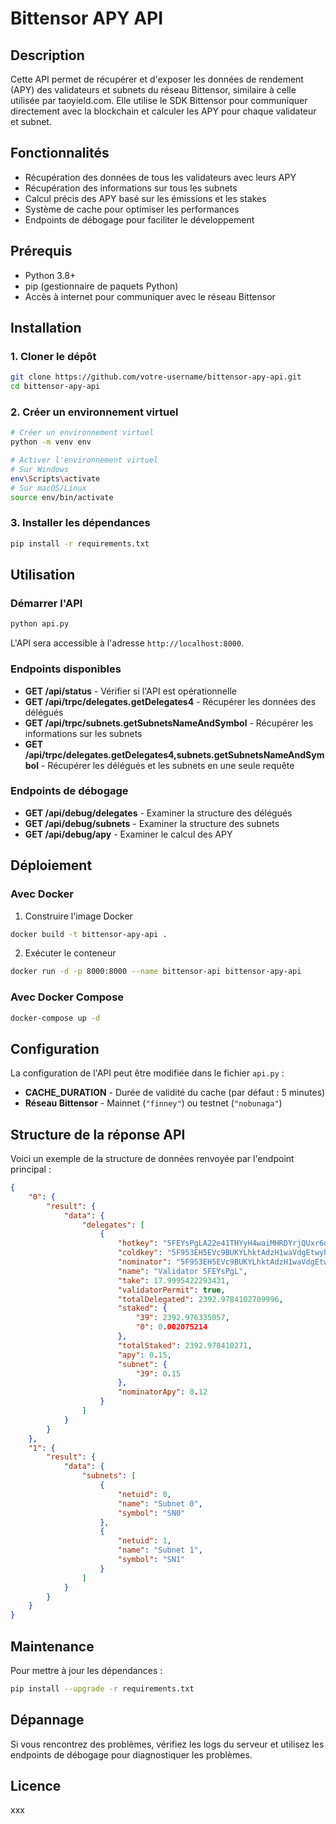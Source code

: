 # Bittensor APY API

## Description

Cette API permet de récupérer et d'exposer les données de rendement (APY) des validateurs et subnets du réseau Bittensor, similaire à celle utilisée par taoyield.com. Elle utilise le SDK Bittensor pour communiquer directement avec la blockchain et calculer les APY pour chaque validateur et subnet.

## Fonctionnalités

- Récupération des données de tous les validateurs avec leurs APY
- Récupération des informations sur tous les subnets
- Calcul précis des APY basé sur les émissions et les stakes
- Système de cache pour optimiser les performances
- Endpoints de débogage pour faciliter le développement

## Prérequis

- Python 3.8+
- pip (gestionnaire de paquets Python)
- Accès à internet pour communiquer avec le réseau Bittensor

## Installation

### 1. Cloner le dépôt

```bash
git clone https://github.com/votre-username/bittensor-apy-api.git
cd bittensor-apy-api
```

### 2. Créer un environnement virtuel

```bash
# Créer un environnement virtuel
python -m venv env

# Activer l'environnement virtuel
# Sur Windows
env\Scripts\activate
# Sur macOS/Linux
source env/bin/activate
```

### 3. Installer les dépendances

```bash
pip install -r requirements.txt
```

## Utilisation

### Démarrer l'API

```bash
python api.py
```

L'API sera accessible à l'adresse `http://localhost:8000`.

### Endpoints disponibles

- **GET /api/status** - Vérifier si l'API est opérationnelle
- **GET /api/trpc/delegates.getDelegates4** - Récupérer les données des délégués
- **GET /api/trpc/subnets.getSubnetsNameAndSymbol** - Récupérer les informations sur les subnets
- **GET /api/trpc/delegates.getDelegates4,subnets.getSubnetsNameAndSymbol** - Récupérer les délégués et les subnets en une seule requête

### Endpoints de débogage

- **GET /api/debug/delegates** - Examiner la structure des délégués
- **GET /api/debug/subnets** - Examiner la structure des subnets
- **GET /api/debug/apy** - Examiner le calcul des APY

## Déploiement

### Avec Docker

1. Construire l'image Docker
```bash
docker build -t bittensor-apy-api .
```

2. Exécuter le conteneur
```bash
docker run -d -p 8000:8000 --name bittensor-api bittensor-apy-api
```

### Avec Docker Compose

```bash
docker-compose up -d
```

## Configuration

La configuration de l'API peut être modifiée dans le fichier `api.py` :

- **CACHE_DURATION** - Durée de validité du cache (par défaut : 5 minutes)
- **Réseau Bittensor** - Mainnet (`"finney"`) ou testnet (`"nobunaga"`)

## Structure de la réponse API

Voici un exemple de la structure de données renvoyée par l'endpoint principal :

```json
{
    "0": {
        "result": {
            "data": {
                "delegates": [
                    {
                        "hotkey": "5FEYsPgLA22e41THYyH4waiMHRDYrjQUxr6dDwmuZ3DPxtuP",
                        "coldkey": "5F953EH5EVc9BUKYLhktAdzH1waVdgEtwyh5ygTrwCuJkwML",
                        "nominator": "5F953EH5EVc9BUKYLhktAdzH1waVdgEtwyh5ygTrwCuJkwML",
                        "name": "Validator 5FEYsPgL",
                        "take": 17.9995422293431,
                        "validatorPermit": true,
                        "totalDelegated": 2392.9784102709996,
                        "staked": {
                            "39": 2392.976335057,
                            "0": 0.002075214
                        },
                        "totalStaked": 2392.978410271,
                        "apy": 0.15,
                        "subnet": {
                            "39": 0.15
                        },
                        "nominatorApy": 0.12
                    }
                ]
            }
        }
    },
    "1": {
        "result": {
            "data": {
                "subnets": [
                    {
                        "netuid": 0,
                        "name": "Subnet 0",
                        "symbol": "SN0"
                    },
                    {
                        "netuid": 1,
                        "name": "Subnet 1",
                        "symbol": "SN1"
                    }
                ]
            }
        }
    }
}
```

## Maintenance

Pour mettre à jour les dépendances :

```bash
pip install --upgrade -r requirements.txt
```

## Dépannage

Si vous rencontrez des problèmes, vérifiez les logs du serveur et utilisez les endpoints de débogage pour diagnostiquer les problèmes.

## Licence

xxx
